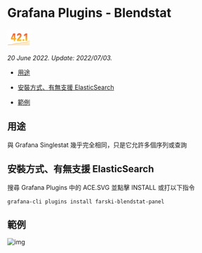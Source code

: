 # Grafana Plugins - Blendstat 

![img](Blendstat_icon.png)

*20 June 2022. Update: 2022/07/03.*

* [用途](#use)

* [安裝方式、有無支援 ElasticSearch](#install)

* [範例](#example)

<h2 id="use">用途</h2>

與 Grafana Singlestat 幾乎完全相同，只是它允許多個序列或查詢

<h2 id="install">安裝方式、有無支援 ElasticSearch</h2>

搜尋 Grafana Plugins 中的 ACE.SVG 並點擊 INSTALL 或打以下指令

    grafana-cli plugins install farski-blendstat-panel

<h2 id="example">範例</h2>

![img](AJAX.png)


